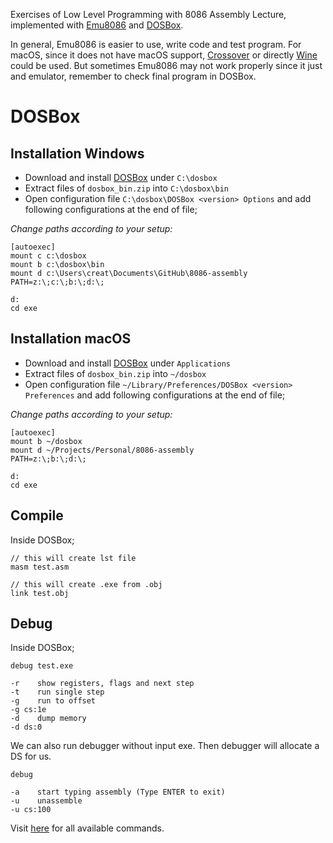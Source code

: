 Exercises of Low Level Programming with 8086 Assembly Lecture, implemented with [Emu8086](https://emu8086-microprocessor-emulator.en.softonic.com/) and [DOSBox](https://www.dosbox.com/).

In general, Emu8086 is easier to use, write code and test program. For macOS, since it does not have macOS support, [Crossover](https://www.codeweavers.com/crossover) or directly [Wine](https://www.winehq.org/) could be used. But sometimes Emu8086 may not work properly since it just and emulator, remember to check final program in DOSBox.

# DOSBox

## Installation Windows

- Download and install [DOSBox](https://www.dosbox.com/) under `C:\dosbox`
- Extract files of `dosbox_bin.zip` into `C:\dosbox\bin`
- Open configuration file `C:\dosbox\DOSBox <version> Options` and add following configurations at the end of file;

*Change paths according to your setup:*

    [autoexec]
    mount c c:\dosbox
    mount b c:\dosbox\bin
    mount d c:\Users\creat\Documents\GitHub\8086-assembly
    PATH=z:\;c:\;b:\;d:\;

    d:
    cd exe

## Installation macOS

- Download and install [DOSBox](https://www.dosbox.com/) under `Applications`
- Extract files of `dosbox_bin.zip` into `~/dosbox`
- Open configuration file `~/Library/Preferences/DOSBox <version> Preferences` and add following configurations at the end of file;

*Change paths according to your setup:*

    [autoexec]
    mount b ~/dosbox
    mount d ~/Projects/Personal/8086-assembly
    PATH=z:\;b:\;d:\;

    d:
    cd exe

## Compile
Inside DOSBox;

    // this will create lst file
    masm test.asm
    
    // this will create .exe from .obj
    link test.obj

## Debug
Inside DOSBox;

    debug test.exe

    -r    show registers, flags and next step
    -t    run single step
    -g    run to offset
    -g cs:1e
    -d    dump memory 
    -d ds:0

We can also run debugger without input exe.
Then debugger will allocate a DS for us.

    debug
    
    -a    start typing assembly (Type ENTER to exit)
    -u    unassemble
    -u cs:100

Visit [here](https://docs.microsoft.com/en-us/previous-versions/tn-archive/cc722863(v=technet.10)?redirectedfrom=MSDN) for all available commands.
